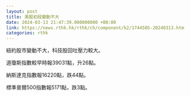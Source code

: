 ```yaml
---
layout: post
title: 美股初段變動不大
date: 2024-03-13 21:47:39.000000000 +08:00
link: https://news.rthk.hk/rthk/ch/component/k2/1744505-20240313.htm
categories: rthk
---
```


紐約股市變動不大，科技股回吐壓力較大。

道瓊斯指數較早時報39031點，升26點。

納斯達克指數報16220點，跌44點。

標準普爾500指數報5171點，跌3點。
